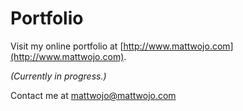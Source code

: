 # Portfolio

Visit my online portfolio at [http://www.mattwojo.com](http://www.mattwojo.com).

*(Currently in progress.)*

Contact me at [mattwojo@mattwojo.com](mailto:mattwojo@mattwojo.com)
